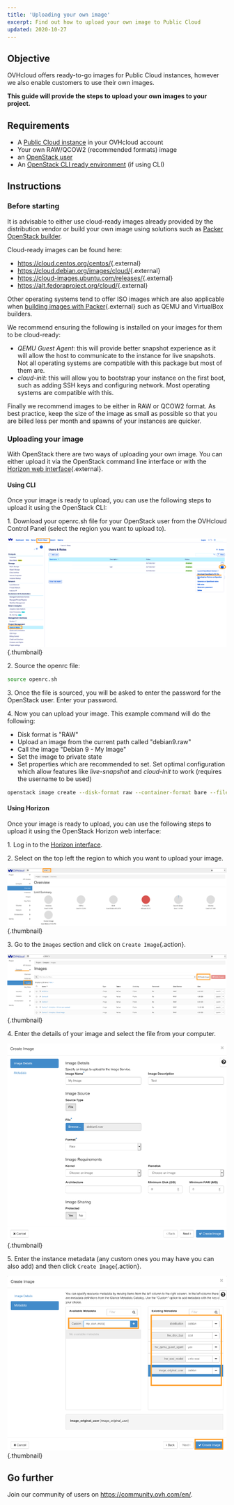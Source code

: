 ```yaml
---
title: 'Uploading your own image'
excerpt: Find out how to upload your own image to Public Cloud
updated: 2020-10-27
---
```



## Objective

OVHcloud offers ready-to-go images for Public Cloud instances, however we also enable customers to use their own images.

**This guide will provide the steps to upload your own images to your project.**

## Requirements

- A [Public Cloud instance](/pages/public_cloud/compute/public-cloud-first-steps#step-3-creating-an-instance/) in your OVHcloud account
- Your own RAW/QCOW2 (recommended formats) image 
- an [OpenStack user](/pages/public_cloud/compute/create_and_delete_a_user) 
- An [OpenStack CLI ready environment](/pages/public_cloud/compute/prepare_the_environment_for_using_the_openstack_api) (if using CLI)

## Instructions

### Before starting

It is advisable to either use cloud-ready images already provided by the distribution vendor or build your own image using solutions such as [Packer OpenStack builder](/pages/public_cloud/compute/create_image_from_existing_image_with_packer).

Cloud-ready images can be found here:

- <https://cloud.centos.org/centos/>{.external}
- <https://cloud.debian.org/images/cloud/>{.external}
- <https://cloud-images.ubuntu.com/releases/>{.external}
- <https://alt.fedoraproject.org/cloud/>{.external}

Other operating systems tend to offer ISO images which are also applicable when [building images with Packer](https://www.packer.io/docs/builders){.external} such as QEMU and VirtualBox builders.

We recommend ensuring the following is installed on your images for them to be cloud-ready:

- *QEMU Guest Agent*: this will provide better snapshot experience as it will allow the host to communicate to the instance for live snapshots. Not all operating systems are compatible with this package but most of them are.
- *cloud-init*: this will allow you to bootstrap your instance on the first boot, such as adding SSH keys and configuring network. Most operating systems are compatible with this.

Finally we recommend images to be either in RAW or QCOW2 format. As best practice, keep the size of the image as small as possible so that you are billed less per month and spawns of your instances are quicker.

### Uploading your image

With OpenStack there are two ways of uploading your own image. You can either upload it via the OpenStack command line interface or with the [Horizon web interface](https://horizon.cloud.ovh.net/auth/login/){.external}.

#### Using CLI

Once your image is ready to upload, you can use the following steps to upload it using the OpenStack CLI:

1\. Download your openrc.sh file for your OpenStack user from the OVHcloud Control Panel (select the region you want to upload to).

![openrc](images/openrc_file.png){.thumbnail}

2\. Source the openrc file:

```sh
source openrc.sh
```

3\. Once the file is sourced, you will be asked to enter the password for the OpenStack user. Enter your password.

4\. Now you can upload your image. This example command will do the following:

- Disk format is "RAW"
- Upload an image from the current path called "debian9.raw"
- Call the image "Debian 9 - My Image"
- Set the image to private state
- Set properties which are recommended to set. Set optimal configuration which allow features like *live-snapshot* and *cloud-init* to work (requires the username to be used)

```sh
openstack image create --disk-format raw --container-format bare --file debian9.raw "Debian 9 - My Image" --private --property distribution=debian --property hw_disk_bus=scsi --property hw_scsi_model=virtio-scsi --property hw_qemu_guest_agent=yes --property image_original_user=debian
```

#### Using Horizon

Once your image is ready to upload, you can use the following steps to upload it using the OpenStack Horizon web interface:

1\. Log in to the [Horizon interface](https://horizon.cloud.ovh.net/auth/login/).

2\. Select on the top left the region to which you want to upload your image.

![horizon_1](images/horizon_1.png){.thumbnail}

3\. Go to the `Images` section and click on `Create Image`{.action}.

![horizon_2](images/horizon_2.png){.thumbnail}

4\. Enter the details of your image and select the file from your computer.

![horizon_3](images/horizon_3.png){.thumbnail}

5\. Enter the instance metadata (any custom ones you may have you can also add) and then click `Create Image`{.action}.

![horizon_4](images/horizon_4.png){.thumbnail}

## Go further

Join our community of users on <https://community.ovh.com/en/>.
